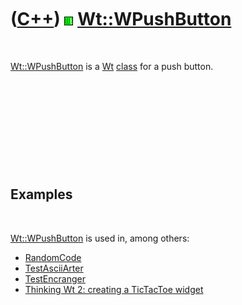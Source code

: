 



 

 

 

 

 

([C++](Cpp.md)) ![Wt](PicWt.png) [Wt::WPushButton](CppWPushButton.md)
=======================================================================

 

[Wt::WPushButton](CppWPushButton.md) is a [Wt](CppWt.md)
[class](CppClass.md) for a push button.

 

 

 

 

 

Examples
--------

 

[Wt::WPushButton](CppWPushButton.md) is used in, among others:

-   [RandomCode](ToolRandomCode.md)
-   [TestAsciiArter](ToolTestAsciiArter.md)
-   [TestEncranger](ToolTestEncranger.md)
-   [Thinking Wt 2: creating a TicTacToe widget](CppThinkingWt2.md)

 

 

 

 

 





 



